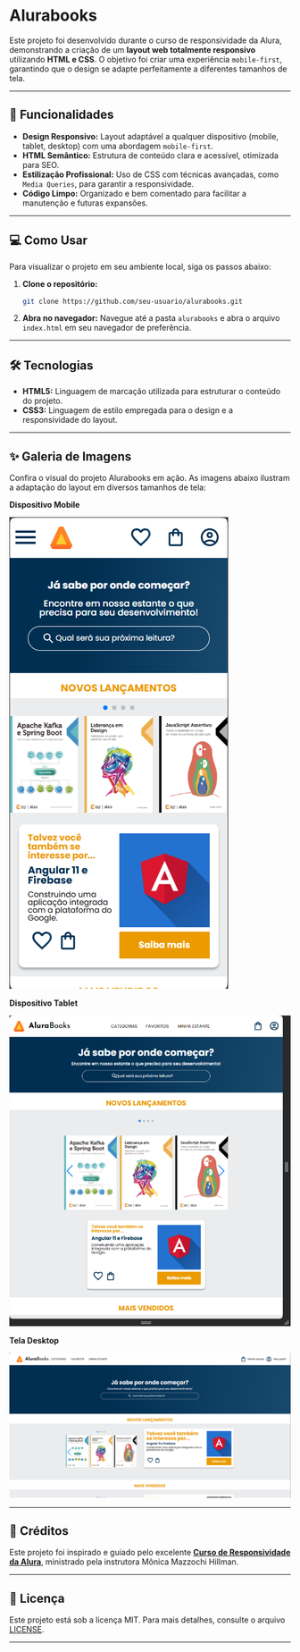 # Alurabooks

Este projeto foi desenvolvido durante o curso de responsividade da Alura, demonstrando a criação de um **layout web totalmente responsivo** utilizando **HTML e CSS**. O objetivo foi criar uma experiência `mobile-first`, garantindo que o design se adapte perfeitamente a diferentes tamanhos de tela.

-----

## 🚀 Funcionalidades

  * **Design Responsivo:** Layout adaptável a qualquer dispositivo (mobile, tablet, desktop) com uma abordagem `mobile-first`.
  * **HTML Semântico:** Estrutura de conteúdo clara e acessível, otimizada para SEO.
  * **Estilização Profissional:** Uso de CSS com técnicas avançadas, como `Media Queries`, para garantir a responsividade.
  * **Código Limpo:** Organizado e bem comentado para facilitar a manutenção e futuras expansões.

-----

## 💻 Como Usar

Para visualizar o projeto em seu ambiente local, siga os passos abaixo:

1.  **Clone o repositório:**
    ```bash
    git clone https://github.com/seu-usuario/alurabooks.git
    ```
2.  **Abra no navegador:**
    Navegue até a pasta `alurabooks` e abra o arquivo `index.html` em seu navegador de preferência.

-----

## 🛠️ Tecnologias

  * **HTML5:** Linguagem de marcação utilizada para estruturar o conteúdo do projeto.
  * **CSS3:** Linguagem de estilo empregada para o design e a responsividade do layout.

-----

## ✨ Galeria de Imagens

Confira o visual do projeto Alurabooks em ação. As imagens abaixo ilustram a adaptação do layout em diversos tamanhos de tela:

**Dispositivo Mobile**

![Tela Mobile do Alurabooks](/alurabooksIMG/AluraBooksMobile.png/)

**Dispositivo Tablet**

![Tela Tablet do Alurabooks](/alurabooksIMG/AluraBooksTablet.png/)

**Tela Desktop**

![Tela Desktop do Alurabooks](/alurabooksIMG/AluraBooksDesktop.png/)

-----

## 🙏 Créditos

Este projeto foi inspirado e guiado pelo excelente **[Curso de Responsividade da Alura](https://www.alura.com.br/curso-online-html-css-responsividade-mobile-first)**, ministrado pela instrutora Mônica Mazzochi Hillman.

-----

## 📝 Licença

Este projeto está sob a licença MIT. Para mais detalhes, consulte o arquivo [LICENSE](https://www.google.com/search?q=LICENSE).

-----
